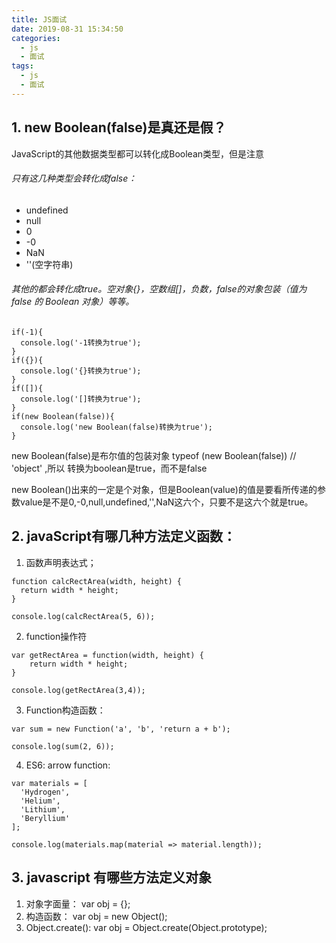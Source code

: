 ```yaml
---
title: JS面试
date: 2019-08-31 15:34:50
categories: 
  - js
  - 面试
tags: 
  - js
  - 面试
---
```

## 1. new Boolean(false)是真还是假？
JavaScript的其他数据类型都可以转化成Boolean类型，但是注意
 <!--more-->
###### 只有这几种类型会转化成false：
* undefined
* null
* 0
* -0
* NaN
* ''(空字符串)

###### 其他的都会转化成true。空对象{}，空数组[]，负数，false的对象包装（值为 false 的 Boolean 对象）等等。
```
if(-1){
  console.log('-1转换为true');
}
if({}){
  console.log('{}转换为true');
}
if([]){
  console.log('[]转换为true');
}
if(new Boolean(false)){
  console.log('new Boolean(false)转换为true');
}

```
new Boolean(false)是布尔值的包装对象    typeof (new Boolean(false))  // 'object'  ,所以 转换为boolean是true，而不是false

new Boolean()出来的一定是个对象，但是Boolean(value)的值是要看所传递的参数value是不是0,-0,null,undefined,'',NaN这六个，只要不是这六个就是true。

## 2. javaScript有哪几种方法定义函数：
1. 函数声明表达式；
```
function calcRectArea(width, height) {
  return width * height;
}

console.log(calcRectArea(5, 6));
```
2. function操作符
```
var getRectArea = function(width, height) {
    return width * height;
}

console.log(getRectArea(3,4));
```
3. Function构造函数：
```
var sum = new Function('a', 'b', 'return a + b');

console.log(sum(2, 6));
```
4. ES6: arrow function:
```
var materials = [
  'Hydrogen',
  'Helium',
  'Lithium',
  'Beryllium'
];

console.log(materials.map(material => material.length));
```

## 3. javascript 有哪些方法定义对象
1. 对象字面量： var obj = {};
2. 构造函数： var obj = new Object();
3. Object.create(): var obj = Object.create(Object.prototype);
